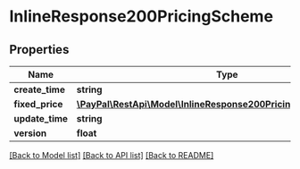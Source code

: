 # InlineResponse200PricingScheme

## Properties
Name | Type | Description | Notes
------------ | ------------- | ------------- | -------------
**create_time** | **string** |  | [optional] 
**fixed_price** | [**\PayPal\RestApi\Model\InlineResponse200PricingSchemeFixedPrice**](InlineResponse200PricingSchemeFixedPrice.md) |  | [optional] 
**update_time** | **string** |  | [optional] 
**version** | **float** |  | [optional] 

[[Back to Model list]](../README.md#documentation-for-models) [[Back to API list]](../README.md#documentation-for-api-endpoints) [[Back to README]](../README.md)


